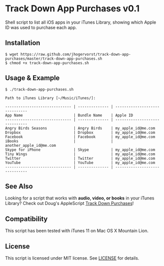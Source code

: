 Track Down App Purchases v0.1
=============================

Shell script to list all iOS apps in your iTunes Library, showing which Apple ID was used to purchase each app.

Installation
------------

	$ wget https://raw.github.com/jhogervorst/track-down-app-purchases/master/track-down-app-purchases.sh
	$ chmod +x track-down-app-purchases.sh

Usage & Example
---------------

	$ ./track-down-app-purchases.sh 
	
	Path to iTunes Library [~/Music/iTunes/]: 
	
	------------------------------ | -------------- | ------------------------------
	App Name                       | Bundle Name    | Apple ID                      
	------------------------------ | -------------- | ------------------------------
	Angry Birds Seasons            | Angry Birds    | my_apple_id@me.com            
	Dropbox                        | Dropbox        | my_apple_id@me.com            
	Facebook                       | Facebook       | my_apple_id@me.com            
	iBooks                         |                | another_apple_id@me.com       
	Skype for iPhone               | Skype          | my_apple_id@me.com            
	Tiny Wings                     |                | my_apple_id@me.com            
	Twitter                        | Twitter        | my_apple_id@me.com            
	YouTube                        | YouTube        | my_apple_id@me.com            
	------------------------------ | -------------- | ------------------------------

See Also
--------

Looking for a script that works with **audio, video, or books** in your iTunes Library? Check out Doug's AppleScript [Track Down Purchases](http://dougscripts.com/449)!

Compatibility
-------------

This script has been tested with iTunes 11 on Mac OS X Mountain Lion.

License
-------

This script is licensed under MIT license. See [LICENSE](LICENSE) for details.